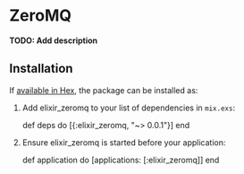 # ZeroMQ

**TODO: Add description**

## Installation

If [available in Hex](https://hex.pm/docs/publish), the package can be installed as:

  1. Add elixir_zeromq to your list of dependencies in `mix.exs`:

        def deps do
          [{:elixir_zeromq, "~> 0.0.1"}]
        end

  2. Ensure elixir_zeromq is started before your application:

        def application do
          [applications: [:elixir_zeromq]]
        end
